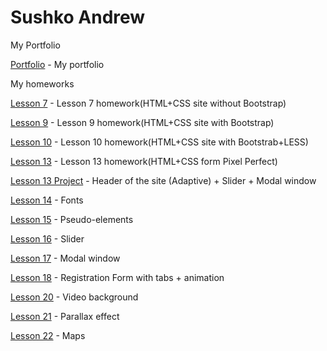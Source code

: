 

# Sushko Andrew
My Portfolio

[Portfolio](https://andrewSushko1997.github.io/Portfolio/) - My portfolio

My homeworks

[Lesson 7](https://andrewSushko1997.github.io/Lesson_7/) - Lesson 7 homework(HTML+CSS site without Bootstrap)

[Lesson 9](https://andrewSushko1997.github.io/Lesson_9/) - Lesson 9 homework(HTML+CSS site with Bootstrap)

[Lesson 10](https://andrewSushko1997.github.io/Lesson_10/) - Lesson 10 homework(HTML+CSS site with Bootstrab+LESS)

[Lesson 13](https://andrewSushko1997.github.io/Lesson_13/) - Lesson 13 homework(HTML+CSS form Pixel Perfect)

[Lesson 13 Project](https://andrewsushko1997.github.io/Lesson_13_Project/) - Header of the site (Adaptive) + Slider + Modal window

[Lesson 14](https://andrewsushko1997.github.io/Lesson_14/) - Fonts

[Lesson 15](https://andrewsushko1997.github.io/Lesson_15/Lesson_15/) - Pseudo-elements

[Lesson 16](https://andrewsushko1997.github.io/Lesson_16/) - Slider

[Lesson 17](https://andrewsushko1997.github.io/Lesson_17/) - Modal window

[Lesson 18](https://andrewsushko1997.github.io/Lesson_18/) - Registration Form with tabs + animation

[Lesson 20](https://andrewsushko1997.github.io/Lesson_20/) - Video background

[Lesson 21](https://andrewsushko1997.github.io/Lesson_21/) - Parallax effect

[Lesson 22](https://andrewsushko1997.github.io/Lesson_22/) - Maps
